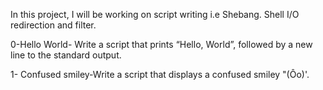 In this project, I will be working on script writing i.e Shebang. Shell I/O redirection and filter.

0-Hello World- Write a script that prints “Hello, World”, followed by a new line to the standard output.

1- Confused smiley-Write a script that displays a confused smiley "(Ôo)'.
